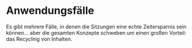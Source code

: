 
# Anwendungsfälle

Es gibt mehrere Fälle, in denen die Sitzungen eine echte Zeitersparnis sein können... aber die gesamten Konzepte schweben um einen großen Vorteil: das Recycling von Inhalten.